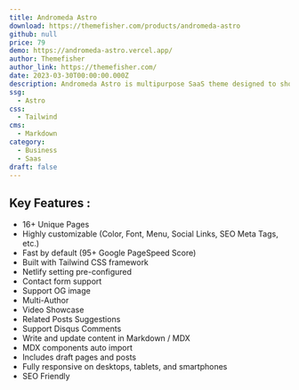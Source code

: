 ```yaml
---
title: Andromeda Astro
download: https://themefisher.com/products/andromeda-astro
github: null
price: 79
demo: https://andromeda-astro.vercel.app/
author: Themefisher
author_link: https://themefisher.com/
date: 2023-03-30T00:00:00.000Z
description: Andromeda Astro is multipurpose SaaS theme designed to showcase any SaaS product or solution.
ssg:
  - Astro
css:
  - Tailwind
cms:
  - Markdown
category:
  - Business
  - Saas
draft: false
---
```


## Key Features : 

- 16+ Unique Pages 
- Highly customizable (Color, Font, Menu, Social Links, SEO Meta Tags, etc.)
- Fast by default (95+ Google PageSpeed Score)
- Built with Tailwind CSS framework
- Netlify setting pre-configured
- Contact form support
- Support OG image
- Multi-Author 
- Video Showcase
- Related Posts Suggestions 
- Support Disqus Comments 
- Write and update content in Markdown / MDX
- MDX components auto import
- Includes draft pages and posts
- Fully responsive on desktops, tablets, and smartphones
- SEO Friendly

